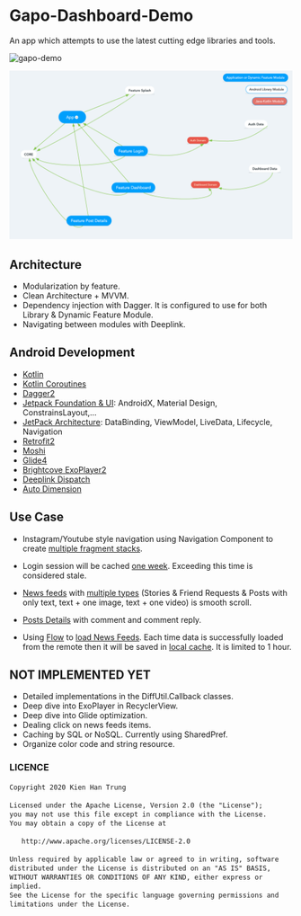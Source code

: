 # Gapo-Dashboard-Demo

An app which attempts to use the latest cutting edge libraries and tools.

![gapo-demo](https://github.com/hantrungkien/Gapo-Dashboard-Demo/blob/master/images/gapo_demo.png?raw=true)

![architecture](https://github.com/hantrungkien/Gapo-Dashboard-Demo/blob/master/images/architecture.png?raw=true)

## Architecture

* Modularization by feature.
* Clean Architecture + MVVM.
* Dependency injection with Dagger. It is configured to use for both Library & Dynamic Feature Module.
* Navigating between modules with Deeplink.

## Android Development

* [Kotlin](https://github.com/JetBrains/kotlin)
* [Kotlin Coroutines](https://github.com/Kotlin/kotlinx.coroutines)
* [Dagger2](https://github.com/google/dagger)
* [Jetpack Foundation & UI](https://developer.android.com/jetpack): AndroidX, Material Design, ConstrainsLayout,...
* [JetPack Architecture](https://developer.android.com/jetpack): DataBinding, ViewModel, LiveData, Lifecycle, Navigation
* [Retrofit2](https://github.com/square/retrofit)
* [Moshi](https://github.com/square/moshi/)
* [Glide4](https://github.com/bumptech/glide)
* [Brightcove ExoPlayer2](https://sdks.support.brightcove.com/android/)
* [Deeplink Dispatch](https://github.com/airbnb/DeepLinkDispatch)
* [Auto Dimension](https://github.com/hantrungkien/AutoDimension)

## Use Case

* Instagram/Youtube style navigation using Navigation Component to create [multiple fragment stacks](https://github.com/hantrungkien/Gapo-Dashboard-Demo/blob/master/dashboard/src/main/java/com/kienht/gapo/dashboard/DashboardActivity.kt).

* Login session will be cached [one week](https://github.com/hantrungkien/Gapo-Dashboard-Demo/blob/master/auth-data/src/main/java/com/kienht/gapo/auth/data/source/cache/AuthCacheImpl.kt). Exceeding this time is considered stale.

* [News feeds](https://github.com/hantrungkien/Gapo-Dashboard-Demo/blob/master/dashboard/src/main/java/com/kienht/gapo/dashboard/news_feeds/NewsFeedsFragment.kt) with [multiple types](https://github.com/hantrungkien/Gapo-Dashboard-Demo/tree/master/dashboard/src/main/java/com/kienht/gapo/dashboard/news_feeds/adapter/viewholder) (Stories & Friend Requests & Posts with only text, text + one image, text + one video) is smooth scroll.

* [Posts Details](https://github.com/hantrungkien/Gapo-Dashboard-Demo/blob/master/post_details/src/main/java/com/kienht/gapo/post_details/PostDetailsActivity.kt) with comment and comment reply.

* Using [Flow](https://kotlinlang.org/docs/reference/coroutines/flow.html) to [load News Feeds](https://github.com/hantrungkien/Gapo-Dashboard-Demo/blob/master/dashboard-data/src/main/java/com/kienht/gapo/dashboard/data/repository/DashboardRepositoryImpl.kt). Each time data is successfully loaded from the remote then it will be saved in [local cache](https://github.com/hantrungkien/Gapo-Dashboard-Demo/blob/master/dashboard-data/src/main/java/com/kienht/gapo/dashboard/data/repository/source/cache/DashboardCacheImpl.kt). It is limited to 1 hour.

## NOT IMPLEMENTED YET

* Detailed implementations in the DiffUtil.Callback classes.
* Deep dive into ExoPlayer in RecyclerView.
* Deep dive into Glide optimization.
* Dealing click on news feeds items.
* Caching by SQL or NoSQL. Currently using SharedPref.
* Organize color code and string resource.

### LICENCE

    Copyright 2020 Kien Han Trung

    Licensed under the Apache License, Version 2.0 (the "License");
    you may not use this file except in compliance with the License.
    You may obtain a copy of the License at

       http://www.apache.org/licenses/LICENSE-2.0

    Unless required by applicable law or agreed to in writing, software
    distributed under the License is distributed on an "AS IS" BASIS,
    WITHOUT WARRANTIES OR CONDITIONS OF ANY KIND, either express or implied.
    See the License for the specific language governing permissions and
    limitations under the License.
